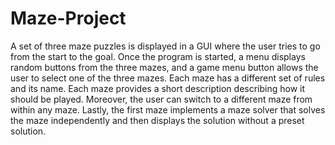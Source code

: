 # Maze-Project
A set of three maze puzzles is displayed in a GUI where the user tries to go from the start to the goal. Once the program is started, a menu displays random buttons from the three mazes, and a game menu button allows the user to select one of the three mazes. Each maze has a different set of rules and its name. Each maze provides a short description describing how it should be played. Moreover, the user can switch to a different maze from within any maze. Lastly, the first maze implements a maze solver that solves the maze independently and then displays the solution without a preset solution.
